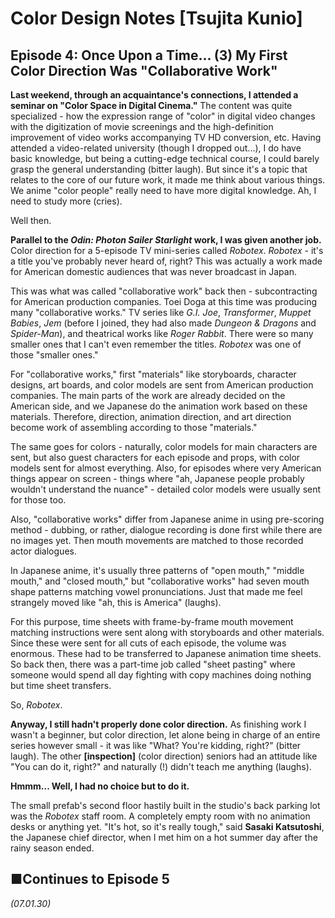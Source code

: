 # **Color Design Notes [Tsujita Kunio]**

## **Episode 4: Once Upon a Time... (3) My First Color Direction Was "Collaborative Work"**

**Last weekend, through an acquaintance's connections, I attended a seminar on "Color Space in Digital Cinema."** The content was quite specialized - how the expression range of "color" in digital video changes with the digitization of movie screenings and the high-definition improvement of video works accompanying TV HD conversion, etc. Having attended a video-related university (though I dropped out...), I do have basic knowledge, but being a cutting-edge technical course, I could barely grasp the general understanding (bitter laugh). But since it's a topic that relates to the core of our future work, it made me think about various things. We anime "color people" really need to have more digital knowledge. Ah, I need to study more (cries).

Well then.

**Parallel to the *Odin: Photon Sailer Starlight* work, I was given another job.** Color direction for a 5-episode TV mini-series called *Robotex*. *Robotex* - it's a title you've probably never heard of, right? This was actually a work made for American domestic audiences that was never broadcast in Japan.

This was what was called "collaborative work" back then - subcontracting for American production companies. Toei Doga at this time was producing many "collaborative works." TV series like *G.I. Joe*, *Transformer*, *Muppet Babies*, *Jem* (before I joined, they had also made *Dungeon & Dragons* and *Spider-Man*), and theatrical works like *Roger Rabbit*. There were so many smaller ones that I can't even remember the titles. *Robotex* was one of those "smaller ones."

For "collaborative works," first "materials" like storyboards, character designs, art boards, and color models are sent from American production companies. The main parts of the work are already decided on the American side, and we Japanese do the animation work based on these materials. Therefore, direction, animation direction, and art direction become work of assembling according to those "materials."

The same goes for colors - naturally, color models for main characters are sent, but also guest characters for each episode and props, with color models sent for almost everything. Also, for episodes where very American things appear on screen - things where "ah, Japanese people probably wouldn't understand the nuance" - detailed color models were usually sent for those too.

Also, "collaborative works" differ from Japanese anime in using pre-scoring method - dubbing, or rather, dialogue recording is done first while there are no images yet. Then mouth movements are matched to those recorded actor dialogues.

In Japanese anime, it's usually three patterns of "open mouth," "middle mouth," and "closed mouth," but "collaborative works" had seven mouth shape patterns matching vowel pronunciations. Just that made me feel strangely moved like "ah, this is America" (laughs).

For this purpose, time sheets with frame-by-frame mouth movement matching instructions were sent along with storyboards and other materials. Since these were sent for all cuts of each episode, the volume was enormous. These had to be transferred to Japanese animation time sheets. So back then, there was a part-time job called "sheet pasting" where someone would spend all day fighting with copy machines doing nothing but time sheet transfers.

So, *Robotex*.

**Anyway, I still hadn't properly done color direction.** As finishing work I wasn't a beginner, but color direction, let alone being in charge of an entire series however small - it was like "What? You're kidding, right?" (bitter laugh). The other **[inspection]** (color direction) seniors had an attitude like "You can do it, right?" and naturally (!) didn't teach me anything (laughs).

**Hmmm... Well, I had no choice but to do it.**

The small prefab's second floor hastily built in the studio's back parking lot was the *Robotex* staff room. A completely empty room with no animation desks or anything yet. "It's hot, so it's really tough," said **Sasaki Katsutoshi**, the Japanese chief director, when I met him on a hot summer day after the rainy season ended.

## **■Continues to Episode 5**

*(07.01.30)*